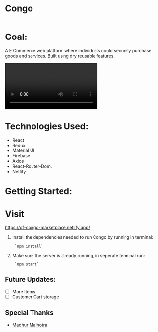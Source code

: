 # Congo


![]()




# Goal:
A E Commerce web platform where individuals could securely purchase goods and services. Built using dry reusable features. 




![](https://media.giphy.com/media/SOhOaYiqgWUcixQ93T/source.mov?cid=790b7611e85de1f990063c076c3737c4e90485f932e23326&rid=source.mov&ct=g)





# Technologies Used:
- React
- Redux
- Material UI
- Firebase
- Axios
- React-Router-Dom.
- Netlify

# Getting Started:
# Visit 
 https://df-congo-marketplace.netlify.app/


1. Install the dependencies needed to run Congo by running in terminal:

        `npm install`

2. Make sure the server is already running, in seperate terminal run:
 
        `npm start`
     
## Future Updates:
- [ ] More Items
- [ ] Customer Cart storage

## Special Thanks
* [Madhur Malhotra](https://www.linkedin.com/in/madhurxyz/)
